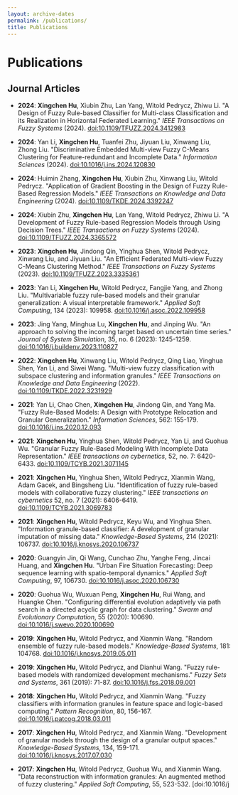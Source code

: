 ```yaml
---
layout: archive-dates
permalink: /publications/
title: Publications
---
```

# Publications

## Journal Articles

- **2024**: **Xingchen Hu**, Xiubin Zhu, Lan Yang, Witold Pedrycz, Zhiwu Li. "A Design of Fuzzy Rule-based Classifier for Multi-class Classification and its Realization in Horizontal Federated Learning." *IEEE Transactions on Fuzzy Systems* (2024). [doi:10.1109/TFUZZ.2024.3412983](https://doi.org/10.1109/TFUZZ.2024.3412983)

- **2024**: Yan Li, **Xingchen Hu**, Tuanfei Zhu, Jiyuan Liu, Xinwang Liu, Zhong Liu. "Discriminative Embedded Multi-view Fuzzy C-Means Clustering for Feature-redundant and Incomplete Data." *Information Sciences* (2024). [doi:10.1016/j.ins.2024.120830](https://doi.org/10.1016/j.ins.2024.120830)

- **2024**: Huimin Zhang, **Xingchen Hu**, Xiubin Zhu, Xinwang Liu, Witold Pedrycz. "Application of Gradient Boosting in the Design of Fuzzy Rule-Based Regression Models." *IEEE Transactions on Knowledge and Data Engineering* (2024). [doi:10.1109/TKDE.2024.3392247](https://doi.org/10.1109/TKDE.2024.3392247)

- **2024**: Xiubin Zhu, **Xingchen Hu**, Lan Yang, Witold Pedrycz, Zhiwu Li. "A Development of Fuzzy Rule-based Regression Models through Using Decision Trees." *IEEE Transactions on Fuzzy Systems* (2024). [doi:10.1109/TFUZZ.2024.3365572](https://doi.org/10.1109/TFUZZ.2024.3365572)

- **2023**: **Xingchen Hu**, Jindong Qin, Yinghua Shen, Witold Pedrycz, Xinwang Liu, and Jiyuan Liu. "An Efficient Federated Multi-view Fuzzy C-Means Clustering Method." *IEEE Transactions on Fuzzy Systems* (2023). [doi:10.1109/TFUZZ.2023.3335361](https://doi.org/10.1109/TFUZZ.2023.3335361)

- **2023**: Yan Li, **Xingchen Hu**, Witold Pedrycz, Fangjie Yang, and Zhong Liu. "Multivariable fuzzy rule-based models and their granular generalization: A visual interpretable framework." *Applied Soft Computing*, 134 (2023): 109958. [doi:10.1016/j.asoc.2022.109958](https://doi.org/10.1016/j.asoc.2022.109958)

- **2023**: Jing Yang, Minghua Lu, **Xingchen Hu**, and Jinping Wu. "An approach to solving the incoming target based on uncertain time series." *Journal of System Simulation*, 35, no. 6 (2023): 1245-1259. [doi:10.1016/j.buildenv.2023.110827](https://doi.org/10.1016/j.buildenv.2023.110827)

- **2022**: **Xingchen Hu**, Xinwang Liu, Witold Pedrycz, Qing Liao, Yinghua Shen, Yan Li, and Siwei Wang. "Multi-view fuzzy classification with subspace clustering and information granules." *IEEE Transactions on Knowledge and Data Engineering* (2022). [doi:10.1109/TKDE.2022.3231929](https://doi.org/10.1109/TKDE.2022.3231929)

- **2021**: Yan Li, Chao Chen, **Xingchen Hu**, Jindong Qin, and Yang Ma. "Fuzzy Rule-Based Models: A Design with Prototype Relocation and Granular Generalization." *Information Sciences*, 562: 155-179. [doi:10.1016/j.ins.2020.12.093](https://doi.org/10.1016/j.ins.2020.12.093)

- **2021**: **Xingchen Hu**, Yinghua Shen, Witold Pedrycz, Yan Li, and Guohua Wu. "Granular Fuzzy Rule-Based Modeling With Incomplete Data Representation." *IEEE transactions on cybernetics*, 52, no. 7: 6420-6433. [doi:10.1109/TCYB.2021.3071145](https://doi.org/10.1109/TCYB.2021.3071145)

- **2021**: **Xingchen Hu**, Yinghua Shen, Witold Pedrycz, Xianmin Wang, Adam Gacek, and Bingsheng Liu. "Identification of fuzzy rule-based models with collaborative fuzzy clustering." *IEEE transactions on cybernetics* 52, no. 7 (2021): 6406-6419. [doi:10.1109/TCYB.2021.3069783](https://doi.org/10.1109/TCYB.2021.3069783)

- **2021**: **Xingchen Hu**, Witold Pedrycz, Keyu Wu, and Yinghua Shen. "Information granule-based classifier: A development of granular imputation of missing data." *Knowledge-Based Systems*, 214 (2021): 106737. [doi:10.1016/j.knosys.2020.106737](https://doi.org/10.1016/j.knosys.2020.106737)

- **2020**: Guangyin Jin, Qi Wang, Cunchao Zhu, Yanghe Feng, Jincai Huang, and **Xingchen Hu**. "Urban Fire Situation Forecasting: Deep sequence learning with spatio-temporal dynamics." *Applied Soft Computing*, 97, 106730. [doi:10.1016/j.asoc.2020.106730](https://doi.org/10.1016/j.asoc.2020.106730)

- **2020**: Guohua Wu, Wuxuan Peng, **Xingchen Hu**, Rui Wang, and Huangke Chen. "Configuring differential evolution adaptively via path search in a directed acyclic graph for data clustering." *Swarm and Evolutionary Computation*, 55 (2020): 100690. [doi:10.1016/j.swevo.2020.100690](https://doi.org/10.1016/j.swevo.2020.100690)

- **2019**: **Xingchen Hu**, Witold Pedrycz, and Xianmin Wang. "Random ensemble of fuzzy rule-based models." *Knowledge-Based Systems*, 181: 104768. [doi:10.1016/j.knosys.2019.05.011](https://doi.org/10.1016/j.knosys.2019.05.011)

- **2019**: **Xingchen Hu**, Witold Pedrycz, and Dianhui Wang. "Fuzzy rule-based models with randomized development mechanisms." *Fuzzy Sets and Systems*, 361 (2019): 71-87. [doi:10.1016/j.fss.2018.09.001](https://doi.org/10.1016/j.fss.2018.09.001)

- **2018**: **Xingchen Hu**, Witold Pedrycz, and Xianmin Wang. "Fuzzy classifiers with information granules in feature space and logic-based computing." *Pattern Recognition*, 80, 156-167. [doi:10.1016/j.patcog.2018.03.011](https://doi.org/10.1016/j.patcog.2018.03.011)

- **2017**: **Xingchen Hu**, Witold Pedrycz, and Xianmin Wang. "Development of granular models through the design of a granular output spaces." *Knowledge-Based Systems*, 134, 159-171. [doi:10.1016/j.knosys.2017.07.030](https://doi.org/10.1016/j.knosys.2017.07.030)

- **2017**: **Xingchen Hu**, Witold Pedrycz, Guohua Wu, and Xianmin Wang. "Data reconstruction with information granules: An augmented method of fuzzy clustering." *Applied Soft Computing*, 55, 523-532. [doi:10.1016/j
